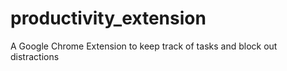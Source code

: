 # productivity_extension
A Google Chrome Extension to keep track of tasks and block out distractions
